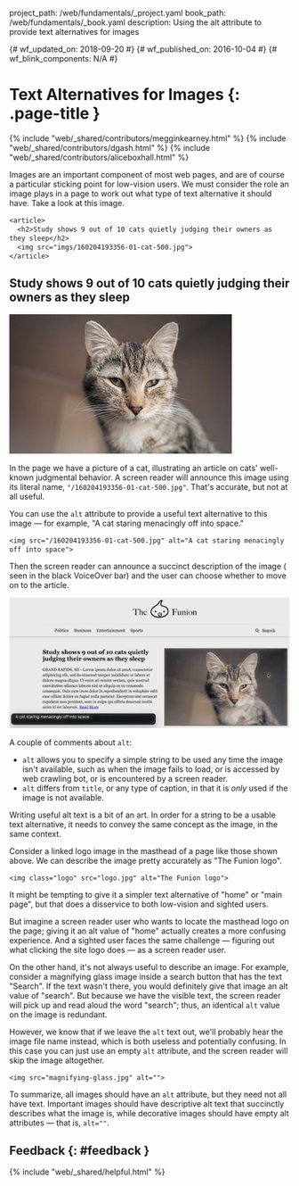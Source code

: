project_path: /web/fundamentals/_project.yaml book_path: /web/fundamentals/_book.yaml description: Using the alt attribute to provide text alternatives for images

{# wf_updated_on: 2018-09-20 #} {# wf_published_on: 2016-10-04 #} {# wf_blink_components: N/A #}

# Text Alternatives for Images {: .page-title }

{% include "web/_shared/contributors/megginkearney.html" %} {% include "web/_shared/contributors/dgash.html" %} {% include "web/_shared/contributors/aliceboxhall.html" %}

Images are an important component of most web pages, and are of course a particular sticking point for low-vision users. We must consider the role an image plays in a page to work out what type of text alternative it should have. Take a look at this image.

    <article>
      <h2>Study shows 9 out of 10 cats quietly judging their owners as they sleep</h2>
      <img src="imgs/160204193356-01-cat-500.jpg">
    </article>
    

<article>
  <h2>Study shows 9 out of 10 cats quietly judging their owners as they sleep</h2>
  <img src="imgs/160204193356-01-cat-500.jpg">
</article>

In the page we have a picture of a cat, illustrating an article on cats' well-known judgmental behavior. A screen reader will announce this image using its literal name, `"/160204193356-01-cat-500.jpg"`. That's accurate, but not at all useful.

You can use the `alt` attribute to provide a useful text alternative to this image &mdash; for example, "A cat staring menacingly off into space."

    <img src="/160204193356-01-cat-500.jpg" alt="A cat staring menacingly off into space">
    

Then the screen reader can announce a succinct description of the image ( seen in the black VoiceOver bar) and the user can choose whether to move on to the article.

![an image with improved alt text](imgs/funioncat2.png)

A couple of comments about `alt`:

- `alt` allows you to specify a simple string to be used any time the image isn't available, such as when the image fails to load, or is accessed by web crawling bot, or is encountered by a screen reader.
- `alt` differs from `title`, or any type of caption, in that it is *only* used if the image is not available.

Writing useful alt text is a bit of an art. In order for a string to be a usable text alternative, it needs to convey the same concept as the image, in the same context.

Consider a linked logo image in the masthead of a page like those shown above. We can describe the image pretty accurately as "The Funion logo".

    <img class="logo" src="logo.jpg" alt="The Funion logo">
    

It might be tempting to give it a simpler text alternative of "home" or "main page", but that does a disservice to both low-vision and sighted users.

But imagine a screen reader user who wants to locate the masthead logo on the page; giving it an alt value of "home" actually creates a more confusing experience. And a sighted user faces the same challenge &mdash; figuring out what clicking the site logo does &mdash; as a screen reader user.

On the other hand, it's not always useful to describe an image. For example, consider a magnifying glass image inside a search button that has the text "Search". If the text wasn't there, you would definitely give that image an alt value of "search". But because we have the visible text, the screen reader will pick up and read aloud the word "search"; thus, an identical `alt` value on the image is redundant.

However, we know that if we leave the `alt` text out, we'll probably hear the image file name instead, which is both useless and potentially confusing. In this case you can just use an empty `alt` attribute, and the screen reader will skip the image altogether.

    <img src="magnifying-glass.jpg" alt="">
    

To summarize, all images should have an `alt` attribute, but they need not all have text. Important images should have descriptive alt text that succinctly describes what the image is, while decorative images should have empty alt attributes &mdash; that is, `alt=""`.

## Feedback {: #feedback }

{% include "web/_shared/helpful.html" %}